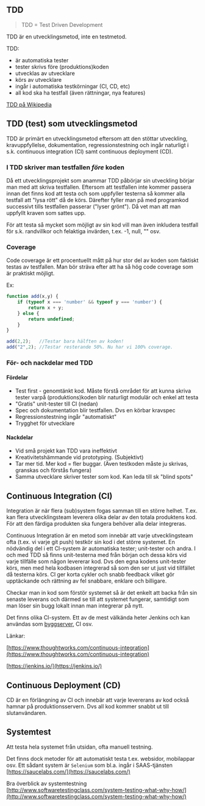 TDD
---
> TDD = Test Driven Development

TDD är en utvecklingsmetod, inte en testmetod.

TDD:
* är automatiska tester
* tester skrivs före (produktions)koden
* utvecklas av utvecklare
* körs av utvecklare
* ingår i automatiska testkörningar (CI, CD, etc)
* all kod ska ha testfall (även rättningar, nya features)

[TDD på Wikipedia](https://en.wikipedia.org/wiki/Test-driven_development)

## TDD (test) som utvecklingsmetod
TDD är primärt en utvecklingsmetod eftersom att den stöttar utveckling, kravuppfyllelse, dokumentation, regressionstestning och ingår naturligt i s.k. continuous integration (CI) samt continuous deployment (CD).

### I TDD skriver man testfallen _före_ koden
Då ett utvecklingsprojekt som anammar TDD påbörjar sin utveckling börjar man med att skriva testfallen. 
Eftersom att testfallen inte kommer passera innan det finns kod att testa och som uppfyller testerna så kommer alla testfall att "lysa rött" då de körs.
Därefter fyller man på med programkod successivt tills testfallen passerar ("lyser grönt"). Då vet man att man uppfyllt kraven som sattes upp.

För att testa så mycket som möjligt av sin kod vill man även inkludera testfall för s.k. randvillkor och felaktiga invärden, t.ex. -1, null, "" osv.

### Coverage
Code coverage är ett procentuellt mått på hur stor del av koden som faktiskt testas av testfallen.
Man bör sträva efter att ha så hög code coverage som är praktiskt möjligt.

Ex:
```javascript
function add(x,y) {
    if (typeof x === 'number' && typeof y === 'number') {
        return x + y;
    } else {
        return undefined;
    }
}

add(2,2);   //Testar bara hälften av koden!
add("2",2); //Testar resterande 50%. Nu har vi 100% coverage.
```

### För- och nackdelar med TDD

#### Fördelar
* Test first - genomtänkt kod. Måste förstå området för att kunna skriva tester varpå (produktions)koden blir naturligt modulär och enkel att testa
* "Gratis" unit-tester till CI (nedan)
* Spec och dokumentation blir testfallen. Dvs en körbar kravspec
* Regressionstestning ingår "automatiskt"
* Trygghet för utvecklare

#### Nackdelar
* Vid små projekt kan TDD vara ineffektivt
* Kreativitetshämmande vid prototyping. (Subjektivt)
* Tar mer tid. Mer kod = fler buggar. (Även testkoden måste ju skrivas, granskas och förstås fungera)
* Samma utvecklare skriver tester som kod. Kan leda till sk "blind spots"

## Continuous Integration (CI)

Integration är när flera (sub)system fogas samman till en större helhet. T.ex. kan flera utvecklingsteam leverera olika delar av den totala produktens kod. För att den färdiga produkten ska fungera behöver alla delar integreras.

Continuous Integration är en metod som innebär att varje utvecklingsteam ofta (t.ex. vi varje git push) testkör sin kod i det större systemet. En nödvändig del i ett CI-system är automatiska tester; unit-tester och andra.
I och med TDD så finns unit-testerna med från början och dessa körs vid varje tillfälle som någon levererar kod.
Dvs den egna kodens unit-tester körs, men med hela kodbasen integrerad så som den ser ut just vid tillfället då testerna körs.
CI ger korta cykler och snabb feedback vilket gör upptäckande och rättning av fel snabbare, enklare och billigare.

Checkar man in kod som förstör systemet så är det enkelt att backa från sin senaste leverans och därmed se till att systemet fungerar, samtidigt som man löser sin bugg lokalt innan man integrerar på nytt.

Det finns olika CI-system. Ett av de mest välkända heter Jenkins och kan användas som [byggserver](http://deviq.com/build-server/), CI osv.

Länkar:

[https://www.thoughtworks.com/continuous-integration](https://www.thoughtworks.com/continuous-integration)

[https://jenkins.io/](https://jenkins.io/)


## Continuous Deployment (CD)

CD är en förlängning av CI och innebär att varje levererans av kod också hamnar på produktionsservern. Dvs all kod kommer snabbt ut till slutanvändaren.

## Systemtest

Att testa hela systemet från utsidan, ofta manuell testning. 

Det finns dock metoder för att automatiskt testa t.ex. websidor, mobilappar osv.
Ett sådant system är `Selenium` som bl.a. ingår i SAAS-tjänsten 
[https://saucelabs.com/](https://saucelabs.com/)

Bra överblick av systemtestning
[http://www.softwaretestingclass.com/system-testing-what-why-how/](http://www.softwaretestingclass.com/system-testing-what-why-how/)
